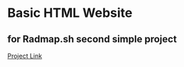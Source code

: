 # Basic HTML Website
## for Radmap.sh second simple project

[Project Link](https://roadmap.sh/projects/basic-html-website)